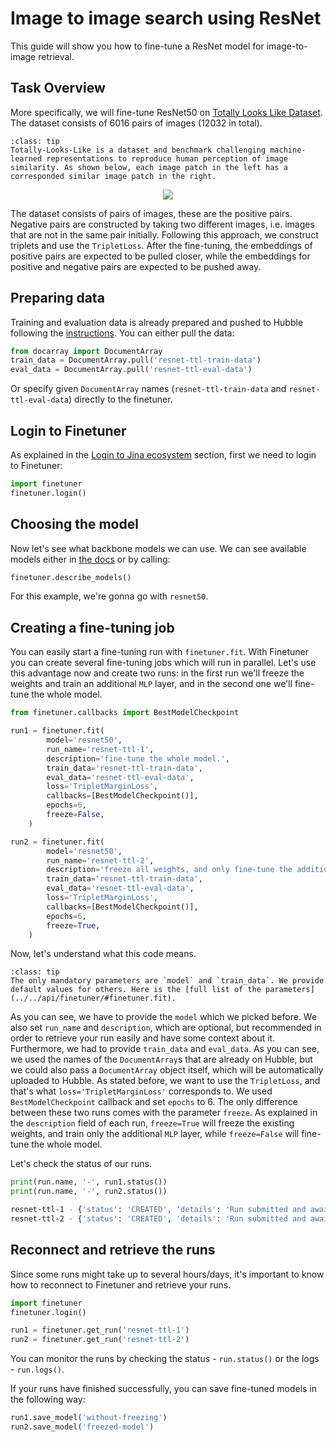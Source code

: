 # Image to image search using ResNet

This guide will show you how to fine-tune a ResNet model for image-to-image retrieval.

## Task Overview
More specifically, we will fine-tune ResNet50 on [Totally Looks Like Dataset](https://sites.google.com/view/totally-looks-like-dataset).
The dataset consists of 6016 pairs of images (12032 in total).


```{admonition} About TTL
:class: tip
Totally-Looks-Like is a dataset and benchmark challenging machine-learned representations to reproduce human perception of image similarity. As shown below, each image patch in the left has a corresponded similar image patch in the right. 
```

<p align="center">
  <img src="https://finetuner.jina.ai/_static/ttl_overview.png" />
</p>

The dataset consists of pairs of images, these are the positive pairs. Negative pairs are constructed by taking two different images, i.e. images that are not in the same pair initially. Following this approach, we construct triplets and use the `TripletLoss`.
After the fine-tuning, the embeddings of positive pairs are expected to be pulled closer, while the embeddings for positive and negative pairs are expected to be pushed away.


## Preparing data
Training and evaluation data is already prepared and pushed to Hubble following the [instructions](../2_step_by_step/2_4_create_training_data.md).
You can either pull the data:
```python
from docarray import DocumentArray
train_data = DocumentArray.pull('resnet-ttl-train-data')
eval_data = DocumentArray.pull('resnet-ttl-eval-data')
```
Or specify given `DocumentArray` names (`resnet-ttl-train-data` and `resnet-ttl-eval-data`) directly to the finetuner.

## Login to Finetuner
As explained in the [Login to Jina ecosystem](../2_step_by_step/2_3_login_to_jina_ecosystem.md) section, first we need to login to Finetuner:
```python
import finetuner
finetuner.login()
```

## Choosing the model
Now let's see what backbone models we can use. We can see available models either in [the docs](../2_step_by_step/2_5_choose_back_bone.md) or by calling:

```python
finetuner.describe_models()
```
For this example, we're gonna go with `resnet50`.

## Creating a fine-tuning job
You can easily start a fine-tuning run with `finetuner.fit`. With Finetuner you can create several fine-tuning jobs which will run in parallel.
Let's use this advantage now and create two runs: in the first run we'll freeze the weights and train an additional `MLP` layer, and in the second one we'll fine-tune the whole model. 

```python
from finetuner.callbacks import BestModelCheckpoint

run1 = finetuner.fit(
        model='resnet50',
        run_name='resnet-ttl-1',
        description='fine-tune the whole model.',
        train_data='resnet-ttl-train-data',
        eval_data='resnet-ttl-eval-data',
        loss='TripletMarginLoss',
        callbacks=[BestModelCheckpoint()],
        epochs=6,
        freeze=False,
    )

run2 = finetuner.fit(
        model='resnet50',
        run_name='resnet-ttl-2',
        description='freeze all weights, and only fine-tune the additional MLP layer.',
        train_data='resnet-ttl-train-data',
        eval_data='resnet-ttl-eval-data',
        loss='TripletMarginLoss',
        callbacks=[BestModelCheckpoint()],
        epochs=6,
        freeze=True,
    )
```
Now, let's understand what this code means. 
```{admonition} finetuner.fit parameters
:class: tip
The only mandatory parameters are `model` and `train_data`. We provide default values for others. Here is the [full list of the parameters](../../api/finetuner/#finetuner.fit). 
```
As you can see, we have to provide the `model` which we picked before. We also set `run_name` and `description`, which are optional,
but recommended in order to retrieve your run easily and have some context about it. Furthermore, we had to provide `train_data` and `eval_data`. As you can see,
we used the names of the `DocumentArray`s that are already on Hubble, but we could also pass a `DocumentArray` object itself, which will be automatically uploaded to Hubble. As stated before, we want to use the `TripletLoss`, and that's what `loss='TripletMarginLoss'` corresponds to.
We used `BestModelCheckpoint` callback and set `epochs` to 6. The only difference between these two runs comes with the parameter `freeze`. As explained in the `description` field of each run, `freeze=True` will freeze the existing weights, and train only the additional `MLP` layer, while `freeze=False` will fine-tune the whole model.

Let's check the status of our runs.
```python
print(run.name, '-', run1.status())
print(run.name, '-', run2.status())
```

```bash
resnet-ttl-1 - {'status': 'CREATED', 'details': 'Run submitted and awaits execution'}
resnet-ttl-2 - {'status': 'CREATED', 'details': 'Run submitted and awaits execution'}
```

## Reconnect and retrieve the runs
Since some runs might take up to several hours/days, it's important to know how to reconnect to Finetuner and retrieve your runs.

```python
import finetuner
finetuner.login()

run1 = finetuner.get_run('resnet-ttl-1')
run2 = finetuner.get_run('resnet-ttl-2')
```

You can monitor the runs by checking the status - `run.status()` or the logs - `run.logs()`. 

If your runs have finished successfully, you can save fine-tuned models in the following way:
```python
run1.save_model('without-freezing')
run2.save_model('freezed-model')
```